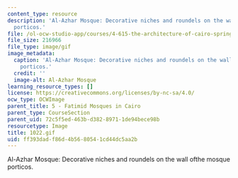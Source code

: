 ```yaml
---
content_type: resource
description: 'Al-Azhar Mosque: Decorative niches and roundels on the wall ofthe mosque
  porticos.'
file: /ol-ocw-studio-app/courses/4-615-the-architecture-of-cairo-spring-2002/ff393dadf86d4b5680541cd44dc5aa2b_1022.gif
file_size: 216966
file_type: image/gif
image_metadata:
  caption: 'Al-Azhar Mosque: Decorative niches and roundels on the wall ofthe mosque
    porticos.'
  credit: ''
  image-alt: Al-Azhar Mosque
learning_resource_types: []
license: https://creativecommons.org/licenses/by-nc-sa/4.0/
ocw_type: OCWImage
parent_title: 5 - Fatimid Mosques in Cairo
parent_type: CourseSection
parent_uid: 72c5f5ed-463b-d382-8971-1de94bece98b
resourcetype: Image
title: 1022.gif
uid: ff393dad-f86d-4b56-8054-1cd44dc5aa2b
---
```

Al-Azhar Mosque: Decorative niches and roundels on the wall ofthe mosque porticos.